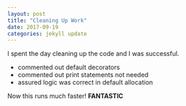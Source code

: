 ```yaml
---
layout: post
title: "Cleaning Up Work"
date: 2017-09-19
categories: jekyll update
---
```


I spent the day cleaning up the code and I was successful.
* commented out default decorators
* commented out print statements not needed
* assured logic was correct in default allocation

Now this runs much faster! **FANTASTIC**

